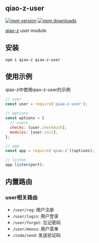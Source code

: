 ## qiao-z-user

[![npm version](https://img.shields.io/npm/v/qiao-z-user.svg?style=flat-square)](https://www.npmjs.org/package/qiao-z-user)
[![npm downloads](https://img.shields.io/npm/dm/qiao-z-user.svg?style=flat-square)](https://npm-stat.com/charts.html?package=qiao-z-user)

[qiao-z](https://qiao-z.insistime.com/#/) user module

## 安装

```shell
npm i qiao-z qiao-z-user
```

## 使用示例

qiao-z中使用qiao-z-user的示例

```javascript
// user
const user = require('qiao-z-user');

// options
const options = {
  // users
  checks: [user.checkAuth],
  modules: [user.init],
};

// app
const app = require('qiao-z')(options);

// listen
app.listen(port);
```

## 内置路由

### user相关路由

- `/user/reg`: 用户注册
- `/user/login`: 用户登录
- `/user/forget`: 忘记密码
- `/user/menus`: 用户菜单
- `/code/send`: 发送验证码
